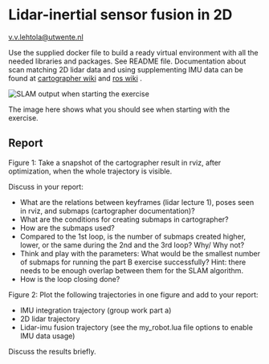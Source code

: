 # Lidar-inertial sensor fusion in 2D
v.v.lehtola@utwente.nl

Use the supplied docker file to build a ready virtual environment with all the needed libraries and packages. 
See README file. Documentation about scan matching 2D lidar data and using supplementing IMU data can be found 
at [cartographer wiki](http://wiki.ros.org/cartographer) 
and [ros wiki](http://wiki.ros.org/laser_scan_matcher) .

![SLAM output when starting the exercise](https://github.com/vlehtola/slam-course/blob/main/images/slam_start.png)

The image here shows what you should see when starting with the exercise.

## Report

Figure 1: Take a snapshot of the cartographer result in rviz, after optimization, when the whole trajectory is visible. 	

Discuss in your report:
-	What are the relations between keyframes (lidar lecture 1), poses seen in rviz, and submaps (cartographer documentation)?
-	What are the conditions for creating submaps in cartographer?
-	How are the submaps used?
-	Compared to the 1st loop, is the number of submaps created higher, lower, or the same during the 2nd and the 3rd loop? Why/ Why not?
-	Think and play with the parameters: What would be the smallest number of submaps for running the part B exercise successfully? Hint: there needs to be enough overlap between them for the SLAM algorithm.
-	How is the loop closing done?

Figure 2: Plot the following trajectories in one figure and add to your report:
-	IMU integration trajectory (group work part a)
-	2D lidar trajectory
-	Lidar-imu fusion trajectory (see the my_robot.lua file options to enable IMU data usage)

Discuss the results briefly.
